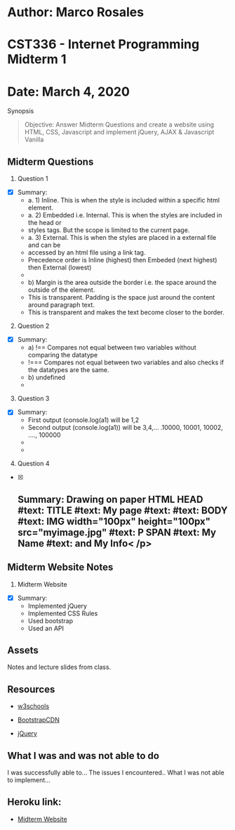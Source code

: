 # Author: Marco Rosales
# CST336 - Internet Programming Midterm 1
# Date: March 4, 2020

Synopsis

> Objective: Answer Midterm Questions and create a website using HTML, CSS, Javascript and implement jQuery, AJAX & Javascript Vanilla

## Midterm Questions

1. Question 1
  - [x] Summary: 
    - a. 1) Inline. This is when the style is included within a specific html element.
    - a. 2) Embedded i.e. Internal. This is when the styles are included in the head or
    - styles tags. But the scope is limited to the current page.
    -  a. 3) External. This is when the styles are placed in a external file and can be
    -  accessed by an html file using a link tag.
    - Precedence order is Inline (highest) then Embeded (next highest) then External (lowest)
    - 
    - b) Margin is the area outside the border i.e. the space around the outside of the element.
    - This is transparent. Padding is the space just around the content around paragraph text.
    - This is transparent and makes the text become closer to the border.

2. Question 2
  - [x] Summary: 
    - a) !== Compares not equal between two variables without comparing the datatype
    - !=== Compares not equal between two variables and also checks if the datatypes are the same.
    - b) undefined
    - 

3. Question 3
  - [x] Summary: 
    - First output (console.log(a1) will be 1,2
    - Second output (console.log(a1)) will be 3,4,... .10000, 10001, 10002, ...., 100000
    - 
    - 

4. Question 4
  - [x] Summary: Drawing on paper
 HTML
HEAD
#text:
TITLE
#text: My page
#text:
#text:
BODY
#text:
IMG width="100px" height="100px" src="myimage.jpg"
#text:
P
SPAN
#text: My Name
#text: and My Info< /p> 
    - 



## Midterm Website Notes

1. Midterm Website
  - [x] Summary: 
    - Implemented jQuery
    - Implemented CSS Rules
    - Used bootstrap
    - Used an API

## Assets

Notes and lecture slides from class.

## Resources

- [w3schools](https://www.w3schools.com/)
- [BootstrapCDN](https://www.bootstrapcdn.com/fontawesome/)

- [jQuery](https://code.jquery.com/)



## What I was and was not able to do

I was successfully able to...
The issues I encountered..
What I was not able to implement...

## Heroku link:
- [Midterm Website](https://maro2020cst336.herokuapp.com/public/midterm1/index.html)